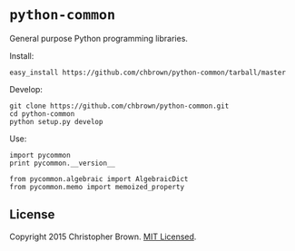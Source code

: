 # `python-common`

General purpose Python programming libraries.

Install:

    easy_install https://github.com/chbrown/python-common/tarball/master

Develop:

    git clone https://github.com/chbrown/python-common.git
    cd python-common
    python setup.py develop

Use:

    import pycommon
    print pycommon.__version__

    from pycommon.algebraic import AlgebraicDict
    from pycommon.memo import memoized_property


## License

Copyright 2015 Christopher Brown. [MIT Licensed](http://chbrown.github.io/licenses/MIT/#2015).
